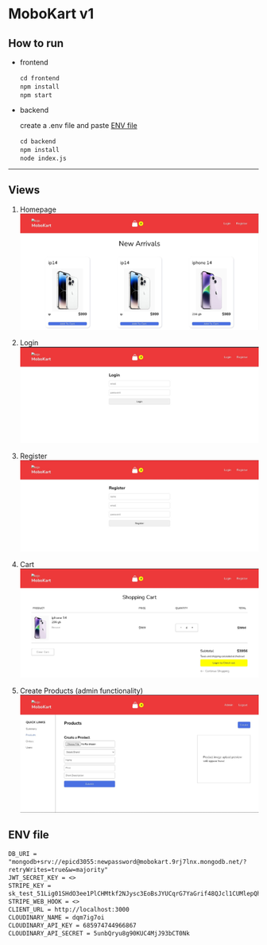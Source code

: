 # MoboKart v1

## How to run

- frontend

  `cd frontend`
  <br>
  `npm install`
  <br>
  `npm start`

- backend

  create a .env file and paste [ENV file](#env-file)

  `cd backend`
  <br>
  `npm install`
  <br>
  `node index.js`

<hr>

## Views

1. Homepage
   ![](./screenshots/homepage.jpg)

2. Login
   ![](./screenshots/login.jpg)

3. Register
   ![](./screenshots/register.jpg)

4. Cart
   ![](./screenshots/cart.jpg)

5. Create Products (admin functionality)
   ![](./screenshots/create_products.jpg)

## ENV file

```
DB_URI = "mongodb+srv://epicd3055:newpassword@mobokart.9rj7lnx.mongodb.net/?retryWrites=true&w=majority"
JWT_SECRET_KEY = <>
STRIPE_KEY = sk_test_51Lig01SHdO3ee1PlCHMtkf2NJysc3EoBsJYUCqrG7YaGrif48QJcl1CUMlepQhYV2sWypgYOQd1rvSK5Tp6pu0eQ00XYd4emkv
STRIPE_WEB_HOOK = <>
CLIENT_URL = http://localhost:3000
CLOUDINARY_NAME = dqm7ig7oi
CLOUDINARY_API_KEY = 685974744966867
CLOUDINARY_API_SECRET = 5unbQryu8g90KUC4MjJ93bCT0Nk
```
